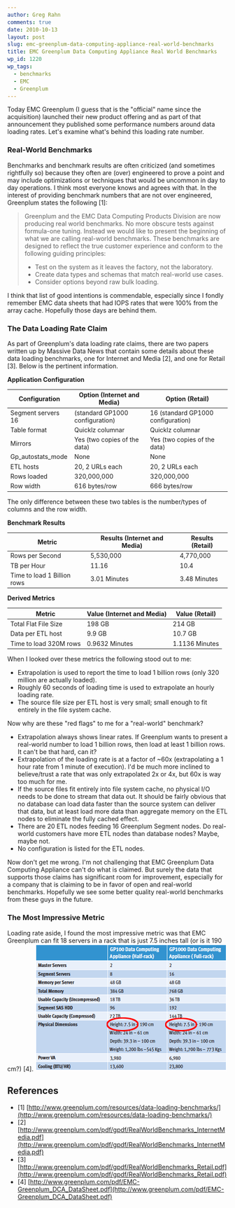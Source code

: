 ```yaml
---
author: Greg Rahn
comments: true
date: 2010-10-13
layout: post
slug: emc-greenplum-data-computing-appliance-real-world-benchmarks
title: EMC Greenplum Data Computing Appliance Real World Benchmarks
wp_id: 1220
wp_tags:
  - benchmarks
  - EMC
  - Greenplum
---
```


Today EMC Greenplum (I guess that is the "official" name since the acquisition) launched their new product offering and as part of that announcement they published some performance numbers around data loading rates.  Let's examine what's behind this loading rate number.

### Real-World Benchmarks

Benchmarks and benchmark results are often criticized (and sometimes rightfully so) because they often are (over) engineered to prove a point and may include optimizations or techniques that would be uncommon in day to day operations.  I think most everyone knows and agrees with that.  In the interest of providing benchmark numbers that are not over engineered, Greenplum states the following [1]:

> Greenplum and the EMC Data Computing Products Division are now producing real world benchmarks. No more obscure tests against formula-one tuning. Instead we would like to present the beginning of what we are calling real-world benchmarks. These benchmarks are designed to reflect the true customer experience and conform to the following guiding principles:
> 
>   * Test on the system as it leaves the factory, not the laboratory.
>   * Create data types and schemas that match real-world use cases.
>   * Consider options beyond raw bulk loading.

I think that list of good intentions is commendable, especially since I fondly remember EMC data sheets that had IOPS rates that were 100% from the array cache.  Hopefully those days are behind them.

### The Data Loading Rate Claim

As part of Greenplum's data loading rate claims, there are two papers written up by Massive Data News that contain some details about these data loading benchmarks, one for Internet and Media [2], and one for Retail [3].  Below is the pertinent information.

**Application Configuration**

Configuration | Option (Internet and Media) | Option (Retail)
--- | --- | ---
Segment servers	16 | (standard GP1000 configuration) | 16 (standard GP1000 configuration)
Table format | Quicklz columnar | Quicklz columnar
Mirrors | Yes (two copies of the data) | Yes (two copies of the data)
Gp_autostats_mode | None | None
ETL hosts | 20, 2 URLs each | 20, 2 URLs each
Rows loaded | 320,000,000 | 320,000,000
Row width | 616 bytes/row | 666 bytes/row

The only difference between these two tables is the number/types of columns and the row width.

**Benchmark Results**

Metric | Results (Internet and Media) | Results (Retail)
--- | --- | --- 
Rows per Second | 5,530,000 | 4,770,000
TB per Hour | 11.16 | 10.4
Time to load 1 Billion rows | 3.01 Minutes | 3.48 Minutes


**Derived Metrics**

Metric | Value (Internet and Media) | Value (Retail)
--- | --- | ---
Total Flat File Size | 198 GB | 214 GB
Data per ETL host | 9.9 GB | 10.7 GB
Time to load 320M rows | 0.9632 Minutes | 1.1136 Minutes


When I looked over these metrics the following stood out to me:

- Extrapolation is used to report the time to load 1 billion rows (only 320 million are actually loaded).
- Roughly 60 seconds of loading time is used to extrapolate an hourly loading rate.
- The source file size per ETL host is very small; small enough to fit entirely in the file system cache.

Now why are these "red flags" to me for a "real-world" benchmark?

- Extrapolation always shows linear rates.  If Greenplum wants to present a real-world number to load 1 billion rows, then load at least 1 billion rows.  It can't be that hard, can it?
- Extrapolation of the loading rate is at a factor of ~60x (extrapolating a 1 hour rate from 1 minute of execution).  I'd be much more inclined to believe/trust a rate that was only extrapolated 2x or 4x, but 60x is way too much for me.
- If the source files fit entirely into file system cache, no physical I/O needs to be done to stream that data out.  It should be fairly obvious that no database can load data faster than the source system can deliver that data, but at least load more data than aggregate memory on the ETL nodes to eliminate the fully cached effect.
- There are 20 ETL nodes feeding 16 Greenplum Segment nodes.  Do real-world customers have more ETL nodes than database nodes?  Maybe, maybe not.
- No configuration is listed for the ETL nodes.

Now don't get me wrong.  I'm not challenging that EMC Greenplum Data Computing Appliance can't do what is claimed.  But surely the data that supports those claims has significant room for improvement, especially for a company that is claiming to be in favor of open and real-world benchmarks.  Hopefully we see some better quality real-world benchmarks from these guys in the future.

### The Most Impressive Metric

Loading rate aside, I found the most impressive metric was that EMC Greenplum can fit 18 servers in a rack that is just 7.5 inches tall (or is it 190 cm?) [4]. [![](/assets/gp100.png)](/assets/gp100.png)

## References

*  [1] [http://www.greenplum.com/resources/data-loading-benchmarks/](http://www.greenplum.com/resources/data-loading-benchmarks/) 
*  [2] [http://www.greenplum.com/pdf/gpdf/RealWorldBenchmarks_InternetMedia.pdf](http://www.greenplum.com/pdf/gpdf/RealWorldBenchmarks_InternetMedia.pdf) 
*  [3] [http://www.greenplum.com/pdf/gpdf/RealWorldBenchmarks_Retail.pdf](http://www.greenplum.com/pdf/gpdf/RealWorldBenchmarks_Retail.pdf) 
*  [4] [http://www.greenplum.com/pdf/EMC-Greenplum_DCA_DataSheet.pdf](http://www.greenplum.com/pdf/EMC-Greenplum_DCA_DataSheet.pdf)
